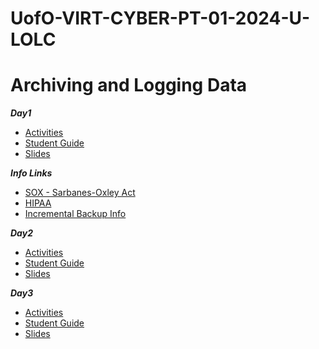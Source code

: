 # UofO-VIRT-CYBER-PT-01-2024-U-LOLC


# Archiving and Logging Data

**_Day1_**
- [Activities](https://git.bootcampcontent.com/University-of-Oregon/UofO-VIRT-CYBER-PT-01-2024-U-LOLC/-/tree/main/05-Archiving-and-Logging-Data/1/Activities?ref_type=heads)
- [Student Guide](https://git.bootcampcontent.com/University-of-Oregon/UofO-VIRT-CYBER-PT-01-2024-U-LOLC/-/blob/main/05-Archiving-and-Logging-Data/1/StudentGuide.md?ref_type=heads)
- [Slides](https://docs.google.com/presentation/d/1_Ylx5ytcD85pQj8bAtbGPiZwnwx7yEdrT9rmVQK26pg)

**_Info Links_**
- [SOX - Sarbanes-Oxley Act](https://en.wikipedia.org/wiki/Sarbanes%E2%80%93Oxley_Act)
- [HIPAA](https://linfordco.com/blog/hipaas-record-retention-requirements/)
- [Incremental Backup Info](https://www.gnu.org/software/tar/manual/html_node/Snapshot-Files.html)

**_Day2_**
- [Activities](https://git.bootcampcontent.com/University-of-Oregon/UofO-VIRT-CYBER-PT-01-2024-U-LOLC/-/tree/main/05-Archiving-and-Logging-Data/2/Activities?ref_type=heads)
- [Student Guide](https://git.bootcampcontent.com/University-of-Oregon/UofO-VIRT-CYBER-PT-01-2024-U-LOLC/-/blob/main/05-Archiving-and-Logging-Data/2/StudentGuide.md?ref_type=heads)
- [Slides](https://docs.google.com/presentation/d/1dyIwDmsh2NfIkrN0Wd20pea-bAFQeHRKJi3fpP_mMt4)

**_Day3_**
- [Activities](https://git.bootcampcontent.com/University-of-Oregon/UofO-VIRT-CYBER-PT-01-2024-U-LOLC/-/tree/main/05-Archiving-and-Logging-Data/3/Activities?ref_type=heads)
- [Student Guide](https://git.bootcampcontent.com/University-of-Oregon/UofO-VIRT-CYBER-PT-01-2024-U-LOLC/-/blob/main/05-Archiving-and-Logging-Data/3/StudentGuide.md?ref_type=heads)
- [Slides](https://docs.google.com/presentation/d/1fGi7BYvMqpKqC81J222PJ0YWcfE4DKIE8sMaWqQ8OJA)
